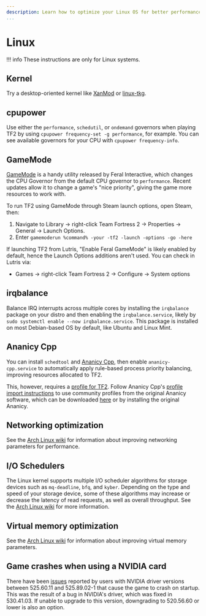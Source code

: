 ```yaml
---
description: Learn how to optimize your Linux OS for better performance.
...
```


# Linux

!!! info
These instructions are only for Linux systems.

## Kernel

Try a desktop-oriented kernel like [XanMod](https://xanmod.org) or [linux-tkg](https://github.com/Frogging-Family/linux-tkg).

## cpupower

Use either the `performance`, `schedutil`, or `ondemand` governors when playing TF2 by using `cpupower frequency-set -g performance`, for example. You can see available governors for your CPU with `cpupower frequency-info`.

## GameMode

[GameMode](https://github.com/FeralInteractive/gamemode) is a handy utility released by Feral Interactive, which changes the CPU Governor from the default CPU governor to `performance`. Recent updates allow it to change a game's "nice priority", giving the game more resources to work with.

To run TF2 using GameMode through Steam launch options, open Steam, then:

1. Navigate to Library -> right-click Team Fortress 2 -> Properties -> General -> Launch Options.
2. Enter `gamemoderun %command% -your -tf2 -launch -options -go -here`

If launching TF2 from Lutris, "Enable Feral GameMode" is likely enabled by default, hence the Launch Options additions aren't used. You can check in Lutris via:

- Games -> right-click Team Fortress 2 -> Configure -> System options

## irqbalance

Balance IRQ interrupts across multiple cores by installing the `irqbalance` package on your distro and then enabling the `irqbalance.service`, likely by `sudo systemctl enable --now irqbalance.service`.
This package is installed on most Debian-based OS by default, like Ubuntu and Linux Mint.

## Ananicy Cpp

You can install `schedtool` and [Ananicy Cpp](https://gitlab.com/ananicy-cpp/ananicy-cpp), then enable `ananicy-cpp.service` to automatically apply rule-based process priority balancing, improving resources allocated to TF2.

This, however, requires a [profile for TF2](https://github.com/Nefelim4ag/Ananicy/blob/master/ananicy.d/00-default/games/_steam.rules). Follow Ananicy Cpp's [profile import instructions](https://gitlab.com/ananicy-cpp/ananicy-cpp#community-rules) to use community profiles from the original Ananicy software, which can be downloaded [here](https://github.com/Nefelim4ag/Ananicy) or by installing the original Ananicy.

## Networking optimization

See the [Arch Linux wiki](https://wiki.archlinux.org/index.php/Sysctl#Improving_performance) for information about improving networking parameters for performance.

## I/O Schedulers

The Linux kernel supports multiple I/O scheduler algorithms for storage devices such as `mq-deadline`, `bfq`, and `kyber`. Depending on the type and speed of your storage device, some of these algorithms may increase or decrease the latency of read requests, as well as overall throughput. See the [Arch Linux wiki](https://wiki.archlinux.org/title/Improving_performance#Input/output_schedulers) for more information.

## Virtual memory optimization

See the [Arch Linux wiki](https://wiki.archlinux.org/index.php/Sysctl#Virtual_memory) for information about improving virtual memory parameters.

## Game crashes when using a NVIDIA card

There have been [issues](https://github.com/ValveSoftware/Source-1-Games/issues/4553) reported by users with NVIDIA driver versions between 525.60.11 and 525.89.02-1 that cause the game to crash on startup. This was the result of a bug in NVIDIA's driver, which was fixed in 530.41.03. If unable to upgrade to this version, downgrading to 520.56.60 or lower is also an option.

